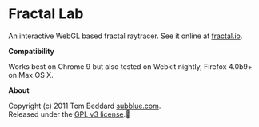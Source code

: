 Fractal Lab
============

An interactive WebGL based fractal raytracer.
See it online at [fractal.io](http://fractal.io).

**Compatibility**

Works best on Chrome 9 but also tested on Webkit nightly, Firefox 4.0b9+ on Max OS X.

**About**

Copyright (c) 2011 Tom Beddard [subblue.com](http://www.subblue.com).  
Released under the [GPL v3 license](http://www.gnu.org/licenses/).